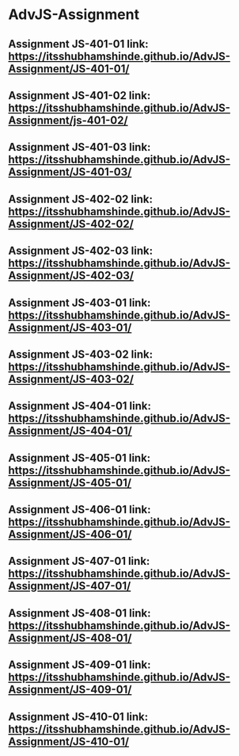 # AdvJS-Assignment
## Assignment JS-401-01 link: https://itsshubhamshinde.github.io/AdvJS-Assignment/JS-401-01/
## Assignment JS-401-02 link: https://itsshubhamshinde.github.io/AdvJS-Assignment/js-401-02/
## Assignment JS-401-03 link: https://itsshubhamshinde.github.io/AdvJS-Assignment/JS-401-03/
## Assignment JS-402-02 link: https://itsshubhamshinde.github.io/AdvJS-Assignment/JS-402-02/
## Assignment JS-402-03 link: https://itsshubhamshinde.github.io/AdvJS-Assignment/JS-402-03/
## Assignment JS-403-01 link: https://itsshubhamshinde.github.io/AdvJS-Assignment/JS-403-01/
## Assignment JS-403-02 link: https://itsshubhamshinde.github.io/AdvJS-Assignment/JS-403-02/
## Assignment JS-404-01 link: https://itsshubhamshinde.github.io/AdvJS-Assignment/JS-404-01/
## Assignment JS-405-01 link: https://itsshubhamshinde.github.io/AdvJS-Assignment/JS-405-01/
## Assignment JS-406-01 link: https://itsshubhamshinde.github.io/AdvJS-Assignment/JS-406-01/
## Assignment JS-407-01 link: https://itsshubhamshinde.github.io/AdvJS-Assignment/JS-407-01/
## Assignment JS-408-01 link: https://itsshubhamshinde.github.io/AdvJS-Assignment/JS-408-01/
## Assignment JS-409-01 link: https://itsshubhamshinde.github.io/AdvJS-Assignment/JS-409-01/
## Assignment JS-410-01 link: https://itsshubhamshinde.github.io/AdvJS-Assignment/JS-410-01/
